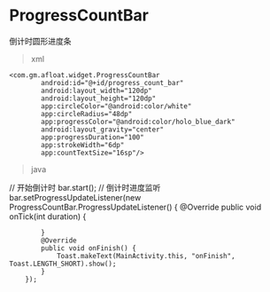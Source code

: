 # ProgressCountBar
倒计时圆形进度条

>xml

    <com.gm.afloat.widget.ProgressCountBar
            android:id="@+id/progress_count_bar"
            android:layout_width="120dp"
            android:layout_height="120dp"
            app:circleColor="@android:color/white"
            app:circleRadius="48dp"
            app:progressColor="@android:color/holo_blue_dark"
            android:layout_gravity="center"
            app:progressDuration="100"
            app:strokeWidth="6dp"
            app:countTextSize="16sp"/>
            
          
>java
  
  // 开始倒计时
  bar.start();
  // 倒计时进度监听
  bar.setProgressUpdateListener(new ProgressCountBar.ProgressUpdateListener() {
            @Override
            public void onTick(int duration) {

            }
            @Override
            public void onFinish() {
                Toast.makeText(MainActivity.this, "onFinish", Toast.LENGTH_SHORT).show();
            }
        });
